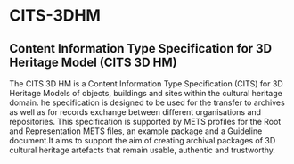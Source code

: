 # CITS-3DHM
## Content Information Type Specification for 3D Heritage Model (CITS 3D HM) ##
The CITS 3D HM is a Content Information Type Specification (CITS) for 3D Heritage Models of objects, buildings and sites within the cultural heritage domain. he specification is designed to be used for the transfer to archives as well as for records exchange between different organisations and repositories. This specification is supported by METS profiles for the Root and Representation METS files, an example package and a Guideline document.It aims to support the aim of creating archival packages of 3D cultural heritage artefacts that remain usable, authentic and trustworthy.
